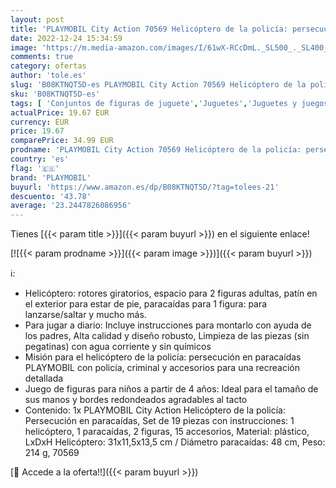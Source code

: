 ```yaml
---
layout: post
title: 'PLAYMOBIL City Action 70569 Helicóptero de la policía: persecución en paracaídas  para niños de 4 a 10 años'
date: 2022-12-24 15:34:59
image: 'https://m.media-amazon.com/images/I/61wX-RCcDmL._SL500_._SL400_.jpg'
comments: true
category: ofertas
author: 'tole.es'
slug: 'B08KTNQT5D-es PLAYMOBIL City Action 70569 Helicóptero de la policía:...'
sku: 'B08KTNQT5D-es'
tags: [ 'Conjuntos de figuras de juguete','Juguetes','Juguetes y juegos','Muñecos y figuras','playmobil','🇪🇸', ]
actualPrice: 19.67 EUR
currency: EUR
price: 19.67
comparePrice: 34.99 EUR
prodname: 'PLAYMOBIL City Action 70569 Helicóptero de la policía: persecución en paracaídas  para niños de 4 a 10 años'
country: 'es'
flag: '🇪🇸'
brand: 'PLAYMOBIL'
buyurl: 'https://www.amazon.es/dp/B08KTNQT5D/?tag=tolees-21'
descuento: '43.78'
average: '23.2447826086956'
---
```


Tienes [{{< param title >}}]({{< param buyurl >}}) en el siguiente enlace!

[![{{< param prodname >}}]({{< param image >}})]({{< param buyurl >}})

ℹ️:

- Helicóptero: rotores giratorios, espacio para 2 figuras adultas, patín en el exterior para estar de pie, paracaídas para 1 figura: para lanzarse/saltar y mucho más.
- Para jugar a diario: Incluye instrucciones para montarlo con ayuda de los padres, Alta calidad y diseño robusto, Limpieza de las piezas (sin pegatinas) con agua corriente y sin químicos
- Misión para el helicóptero de la policía: persecución en paracaídas PLAYMOBIL con policía, criminal y accesorios para una recreación detallada
- Juego de figuras para niños a partir de 4 años: Ideal para el tamaño de sus manos y bordes redondeados agradables al tacto
- Contenido: 1x PLAYMOBIL City Action Helicóptero de la policía: Persecución en paracaídas, Set de 19 piezas con instrucciones: 1 helicóptero, 1 paracaídas, 2 figuras, 15 accesorios, Material: plástico, LxDxH Helicóptero: 31x11,5x13,5 cm / Diámetro paracaídas: 48 cm, Peso: 214 g, 70569

[🛒 Accede a la oferta!!]({{< param buyurl >}})
